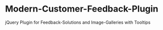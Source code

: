 # Modern-Customer-Feedback-Plugin
jQuery Plugin for Feedback-Solutions and Image-Galleries with Tooltips
